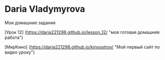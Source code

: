 

# Daria  Vladymyrova
Мои домашние задания

[Урок 12] (https://daria221298.github.io/lesson_12/ "моя готовая домашняя работа")

[МирКино] (https://daria221298.github.io/kinoostrov/ "Мой первый сайт по видео уроку")
